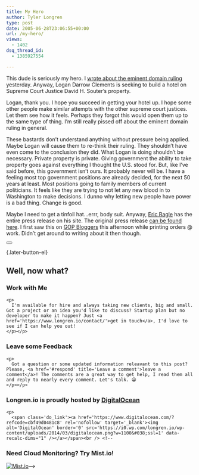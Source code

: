 ```yaml
---
title: My Hero
author: Tyler Longren
type: post
date: 2005-06-28T23:06:55+00:00
url: /my-hero/
views:
  - 1402
dsq_thread_id:
  - 1385927554

---
```

This dude is seriously my hero. I [wrote about the eminent domain ruling][1] yesterday. Anyway, Logan Darrow Clements is seeking to build a hotel on Supreme Court Justice David H. Souter&#8217;s property.

Logan, thank you. I hope you succeed in getting your hotel up. I hope some other people make similar attempts with the other supreme court justices. Let them see how it feels. Perhaps they forgot this would open them up to the same type of thing. I&#8217;m still really pissed off about the eminent domain ruling in general.

These bastards don&#8217;t understand anything without pressure being applied. Maybe Logan will cause them to re-think their ruling. They shouldn&#8217;t have even come to the conclusion they did. What Logan is doing shouldn&#8217;t be necessary. Private property is private. Giving government the ability to take property goes against everything I thought the U.S. stood for. But, like I&#8217;ve said before, this government isn&#8217;t ours. It probably never will be. I have a feeling most top government positions are already decided, for the next 50 years at least. Most positions going to family members of current politicians. It feels like they are trying to not let any new blood in to Washington to make decisions. I dunno why letting new people have power is a bad thing. Change is good.

Maybe I need to get a tinfoil hat&#8230;errr, body suit. Anyway, [Eric Ragle][2] has the entire press release on his site. The original press release [can be found here][3]. I first saw this on [GOP Bloggers][4] this afternoon while printing orders @ work. Didn&#8217;t get around to writing about it then though. 

<div class="wpulike wpulike-default " >
  <div class="wp_ulike_general_class wp_ulike_is_not_liked">
    <button type="button"
					aria-label="Like Button"
					data-ulike-id="1931"
					data-ulike-nonce="d19024852c"
					data-ulike-type="likeThis"
					data-ulike-template="wpulike-default"
					data-ulike-display-likers="0"
					data-ulike-disable-pophover="0"
					class="wp_ulike_btn wp_ulike_put_image wp_likethis_1931"></button><span class="count-box"></span>
  </div>
</div>

[][5]{.later-button-el}

<div class='what-next'>
  <h2>
    Well, now what?
  </h2>
  
  <div class='hire'>
    <h3>
      Work with Me
    </h3>
    
    <p>
      I'm available for hire and always taking new clients, big and small. Got a project or an idea you'd like to discuss? Startup plan but no developer to make it happen? Just <a href='https://www.longren.io/contact/'>get in touch</a>, I'd love to see if I can help you out!
    </p></p>
  </div>
  
  <div class='hire'>
    <h3>
      Leave some Feedback
    </h3>
    
    <p>
      Got a question or some updated information releavant to this post? Please, <a href='#respond' title='Leave a comment'>leave a comment</a>! The comments are a great way to get help, I read them all and reply to nearly every comment. Let's talk. 😀
    </p></p>
  </div>
  
  <div class='now-what-bottom-ad'>
    <h3>
      Longren.io is proudly hosted by <a href='https://www.digitalocean.com/?refcode=cbf49d0481c8'>DigitalOcean</a>
    </h3>
    
    <p>
      <span class='do_link'><a href='https://www.digitalocean.com/?refcode=cbf49d0481c8' rel='nofollow' target='_blank'><img alt='DigitalOcean' border='0' src='https://i0.wp.com/longren.io/wp-content/uploads/2014/03/digitalocean.png?w=1100&#038;ssl=1' data-recalc-dims="1" /></a></span><br /> <!--

<h3>Need Cloud Monitoring? Try Mist.io!</h3>

<span class='do_link'><a href='http://mist.io/?ref=tyler' rel='nofollow' target='_blank'><img alt='Mist.io' border='0' src='https://i0.wp.com/longren.io/wp-content/uploads/2014/04/mistio.jpg?w=1100&#038;ssl=1' data-recalc-dims="1"></a></span>--></div> </div>

 [1]: http://www.longren.org/archives/1929
 [2]: http://www.ericragle.com/2005/06/28/politics/just-desserts/
 [3]: http://www.freenation.tv/hotellostliberty2.html
 [4]: http://www.gopbloggers.org/mt/archives/001482.html
 [5]: #
